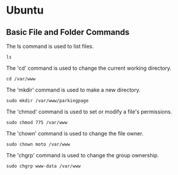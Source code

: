 # Ubuntu

## Basic File and Folder Commands

The ls command is used to list files.
```console
ls
```

The 'cd' command is used to change the current working directory. 
```console
cd /var/www
```

The 'mkdir' command is used to make a new directory.
```console
sudo mkdir /var/www/parkingpage
```

The 'chmod' command is used to set or modify a file's permissions.
```console
sudo chmod 775 /var/www
```

The 'chown' command is used to change the file owner.
```console
sudo chown moto /var/www
```

The 'chgrp' command is used to change the group ownership.
```console
sudo chgrp www-data /var/www
```